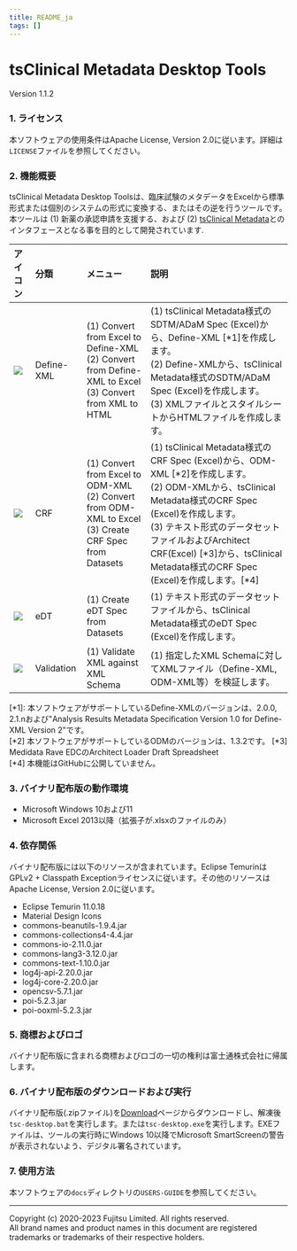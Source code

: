 ```yaml
---
title: README_ja
tags: []
---
```


# tsClinical Metadata Desktop Tools
Version 1.1.2

### 1. ライセンス

本ソフトウェアの使用条件はApache License, Version 2.0に従います。詳細は`LICENSE`ファイルを参照してください。

### 2. 機能概要
tsClinical Metadata Desktop Toolsは、臨床試験のメタデータをExcelから標準形式または個別のシステムの形式に変換する、またはその逆を行うツールです。本ツールは (1) 新薬の承認申請を支援する、および (2) [tsClinical Metadata](https://www.fujitsu.com/jp/solutions/industry/life-sciences/products/drug-development/metadata/)とのインタフェースとなる事を目的として開発されています.

|アイコン|分類|メニュー|説明|
|:---|:---|:---|:---|
|![](https://github.com/tsClinical/tsc-desktop/raw/master/resources/material-icons/custom_integration_instructions_black_48dp.png)|Define-XML|(1) Convert from Excel to Define-XML <br> (2) Convert from Define-XML to Excel <br> (3) Convert from XML to HTML|(1) tsClinical Metadata様式のSDTM/ADaM Spec (Excel)から、Define-XML \[\*1]を作成します。 <br> (2) Define-XMLから、tsClinical Metadata様式のSDTM/ADaM Spec (Excel)を作成します。 <br> (3) XMLファイルとスタイルシートからHTMLファイルを作成します。|
|![](https://github.com/tsClinical/tsc-desktop/raw/master/resources/material-icons/custom_ballot_black_48dp.png)|CRF|(1) Convert from Excel to ODM-XML <br> (2) Convert from ODM-XML to Excel <br> (3) Create CRF Spec from Datasets|(1) tsClinical Metadata様式のCRF Spec (Excel)から、ODM-XML \[\*2]を作成します。 <br> (2) ODM-XMLから、tsClinical Metadata様式のCRF Spec (Excel)を作成します。 <br> (3) テキスト形式のデータセットファイルおよびArchitect CRF(Excel) \[\*3]から、tsClinical Metadata様式のCRF Spec (Excel)を作成します。\[\*4]|
|![](https://github.com/tsClinical/tsc-desktop/raw/master/resources/material-icons/custom_table_view_black_48dp.png)|eDT|(1) Create eDT Spec from Datasets|(1) テキスト形式のデータセットファイルから、tsClinical Metadata様式のeDT Spec (Excel)を作成します。|
|![](https://github.com/tsClinical/tsc-desktop/raw/master/resources/material-icons/custom_fact_check_black_48dp.png)|Validation|(1) Validate XML against XML Schema|(1) 指定したXML Schemaに対してXMLファイル（Define-XML, ODM-XML等）を検証します。|

[\*1]: 本ソフトウェアがサポートしているDefine-XMLのバージョンは、2.0.0, 2.1.nおよび"Analysis Results Metadata Specification Version 1.0 for Define-XML Version 2"です。  
[\*2] 本ソフトウェアがサポートしているODMのバージョンは、1.3.2です。
[\*3] Medidata Rave EDCのArchitect Loader Draft Spreadsheet  
[\*4] 本機能はGitHubに公開していません。

### 3. バイナリ配布版の動作環境
* Microsoft Windows 10および11
* Microsoft Excel 2013以降（拡張子が.xlsxのファイルのみ）

### 4. 依存関係
バイナリ配布版には以下のリソースが含まれています。Eclipse TemurinはGPLv2 + Classpath Exceptionライセンスに従います。その他のリソースはApache License, Version 2.0に従います。
* Eclipse Temurin 11.0.18
* Material Design Icons
* commons-beanutils-1.9.4.jar
* commons-collections4-4.4.jar
* commons-io-2.11.0.jar
* commons-lang3-3.12.0.jar
* commons-text-1.10.0.jar
* log4j-api-2.20.0.jar
* log4j-core-2.20.0.jar
* opencsv-5.7.1.jar
* poi-5.2.3.jar
* poi-ooxml-5.2.3.jar

### 5. 商標およびロゴ
バイナリ配布版に含まれる商標およびロゴの一切の権利は富士通株式会社に帰属します。

### 6. バイナリ配布版のダウンロードおよび実行
バイナリ配布版(.zipファイル)を[Download](https://md-eval.tsclinical.global.fujitsu.com/cdisc/public/dl)ページからダウンロードし、解凍後`tsc-desktop.bat`を実行します。または`tsc-desktop.exe`を実行します。EXEファイルは、ツールの実行時にWindows 10以降でMicrosoft SmartScreenの警告が表示されないよう、デジタル署名されています。

### 7. 使用方法
本ソフトウェアの`docs`ディレクトリの`USERS-GUIDE`を参照してください。

---
Copyright (c) 2020-2023 Fujitsu Limited. All rights reserved.  
All brand names and product names in this document are registered trademarks or trademarks of their respective holders.
